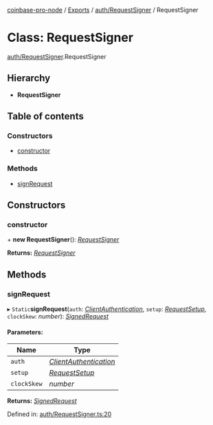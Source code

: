 [coinbase-pro-node](../../README.md) / [Exports](../../modules.md) / [auth/RequestSigner](../../modules/auth_requestsigner.md) / RequestSigner

# Class: RequestSigner

[auth/RequestSigner](../../modules/auth_requestsigner.md).RequestSigner

## Hierarchy

- **RequestSigner**

## Table of contents

### Constructors

- [constructor](requestsigner.requestsigner.md#constructor)

### Methods

- [signRequest](requestsigner.requestsigner.md#signrequest)

## Constructors

### constructor

\+ **new RequestSigner**(): [_RequestSigner_](requestsigner.requestsigner.md)

**Returns:** [_RequestSigner_](requestsigner.requestsigner.md)

## Methods

### signRequest

▸ `Static`**signRequest**(`auth`: [_ClientAuthentication_](../../modules/coinbasepro.md#clientauthentication), `setup`: [_RequestSetup_](../../interfaces/auth/requestsigner.requestsetup.md), `clockSkew`: _number_): [_SignedRequest_](../../interfaces/auth/requestsigner.signedrequest.md)

#### Parameters:

| Name        | Type                                                                        |
| ----------- | --------------------------------------------------------------------------- |
| `auth`      | [_ClientAuthentication_](../../modules/coinbasepro.md#clientauthentication) |
| `setup`     | [_RequestSetup_](../../interfaces/auth/requestsigner.requestsetup.md)       |
| `clockSkew` | _number_                                                                    |

**Returns:** [_SignedRequest_](../../interfaces/auth/requestsigner.signedrequest.md)

Defined in: [auth/RequestSigner.ts:20](https://github.com/bennycode/coinbase-pro-node/blob/bf1bcdd/src/auth/RequestSigner.ts#L20)
